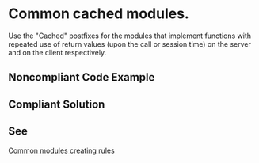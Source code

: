 # Common cached modules.

Use the "Cached" postfixes for the modules that implement functions with repeated use of return values 
(upon the call or session time) on the server and on the client respectively.


## Noncompliant Code Example

## Compliant Solution

## See

[Common modules creating rules](https://support.1ci.com/hc/en-us/articles/360010988260-Common-modules-creating-rules)